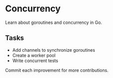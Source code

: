 # Concurrency

Learn about goroutines and concurrency in Go.

## Tasks
- Add channels to synchronize goroutines
- Create a worker pool
- Write concurrent tests

Commit each improvement for more contributions.
